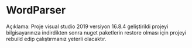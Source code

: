 # WordParser
Açıklama: Proje visual studio 2019 versiyon 16.8.4 geliştirildi projeyi bilgisayarınıza indirdikten 
sonra nuget paketlerin restore olması için projeyi rebuild edip çalıştırmanız yeterli olacaktır.
